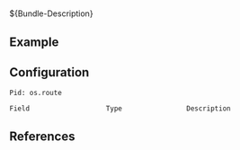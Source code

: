 # 

${Bundle-Description}

## Example

## Configuration

	Pid: os.route
	
	Field					Type				Description
		
	
## References


